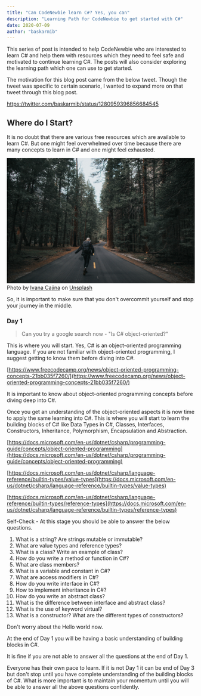 ```yaml
---
title: "Can CodeNewbie learn C#? Yes, you can"
description: "Learning Path for CodeNewbie to get started with C#"
date: 2020-07-09
author: "baskarmib"
---
```


This series of post is intended to help CodeNewbie who are interested to learn C# and help them with resources which they need to feel safe and motivated to continue learning C#. The posts will also consider exploring the learning path which one can use to get started.

The motivation for this blog post came from the below tweet. Though the tweet was specific to certain scenario, I wanted to expand more on that tweet through this blog post.

https://twitter.com/baskarmib/status/1280959396856684545


## Where do I Start?

It is no doubt that there are various free resources which are available to learn C#. But one might feel overwhelmed over time because there are many concepts to learn in C# and one might feel exhausted. 

![LongRoadAhead](./journey.jpg)
<span>Photo by <a href="https://unsplash.com/@von_co?utm_source=unsplash&amp;utm_medium=referral&amp;utm_content=creditCopyText">Ivana Cajina</a> on <a href="https://unsplash.com/s/photos/long-road?utm_source=unsplash&amp;utm_medium=referral&amp;utm_content=creditCopyText">Unsplash</a></span>

So, it is important to make sure that you don't overcommit yourself and stop your journey in the middle. 

### Day 1

>Can you try a google search now - "Is C# object-oriented?"

This is where you will start. Yes, C# is an object-oriented programming language. If you are not familiar with object-oriented programming, I suggest getting to know them before diving into C#. 

[https://www.freecodecamp.org/news/object-oriented-programming-concepts-21bb035f7260/](https://www.freecodecamp.org/news/object-oriented-programming-concepts-21bb035f7260/)

It is important to know about object-oriented programming concepts before diving deep into C#.

Once you get an understanding of the object-oriented aspects it is now time to apply the same learning into C#. This is where you will start to learn the building blocks of C# like Data Types in C#, Classes, Interfaces, Constructors, Inheritance, Polymorphism, Encapsulation and Abstraction.

[https://docs.microsoft.com/en-us/dotnet/csharp/programming-guide/concepts/object-oriented-programming](https://docs.microsoft.com/en-us/dotnet/csharp/programming-guide/concepts/object-oriented-programming)

[https://docs.microsoft.com/en-us/dotnet/csharp/language-reference/builtin-types/value-types](https://docs.microsoft.com/en-us/dotnet/csharp/language-reference/builtin-types/value-types)

[https://docs.microsoft.com/en-us/dotnet/csharp/language-reference/builtin-types/reference-types](https://docs.microsoft.com/en-us/dotnet/csharp/language-reference/builtin-types/reference-types)

Self-Check - At this stage you should be able to answer the below questions. 

1. What is a string? Are strings mutable or immutable?
2. What are value types and reference types?
3. What is a class? Write an example of class?
4. How do you write a method or function in C#?
5. What are class members? 
6. What is a variable and constant in C#?
7. What are access modifiers in C#?
8. How do you write interface in C#?
9. How to implement inheritance in C#?
10. How do you write an abstract class?
11. What is the difference between interface and abstract class?
12. What is the use of keyword virtual?
13. What is a constructor? What are the different types of constructors?

Don't worry about the Hello world now. 

At the end of Day 1 you will be having a basic understanding of building blocks in C#.

It is fine if you are not able to answer all the questions at the end of Day 1. 

Everyone has their own pace to learn. If it is not Day 1 it can be end of Day 3 but don't stop until you have complete understanding of the building blocks of C#. What is more important is to maintain your momentum until you will be able to answer
all the above questions confidently. 

